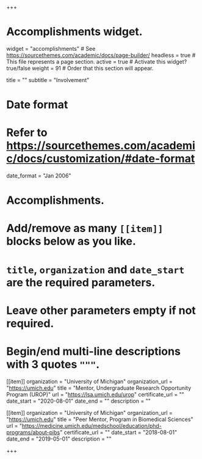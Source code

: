 +++
# Accomplishments widget.
widget = "accomplishments"  # See https://sourcethemes.com/academic/docs/page-builder/
headless = true  # This file represents a page section.
active = true  # Activate this widget? true/false
weight = 91  # Order that this section will appear.

title = ""
subtitle = "Involvement"

# Date format
#   Refer to https://sourcethemes.com/academic/docs/customization/#date-format
date_format = "Jan 2006"

# Accomplishments.
#   Add/remove as many `[[item]]` blocks below as you like.
#   `title`, `organization` and `date_start` are the required parameters.
#   Leave other parameters empty if not required.
#   Begin/end multi-line descriptions with 3 quotes `"""`.

[[item]]
  organization = "University of Michigan"
  organization_url = "https://umich.edu"
  title = "Mentor, Undergraduate Research Opportunity Program (UROP)"
  url = "https://lsa.umich.edu/urop"
  certificate_url = ""
  date_start = "2020-08-01"
  date_end = ""
  description = ""

[[item]]
  organization = "University of Michigan"
  organization_url = "https://umich.edu"
  title = "Peer Mentor, Program in Biomedical Sciences"
  url = "https://medicine.umich.edu/medschool/education/phd-programs/about-pibs"
  certificate_url = ""
  date_start = "2018-08-01"
  date_end = "2019-05-01"
  description = ""


+++
